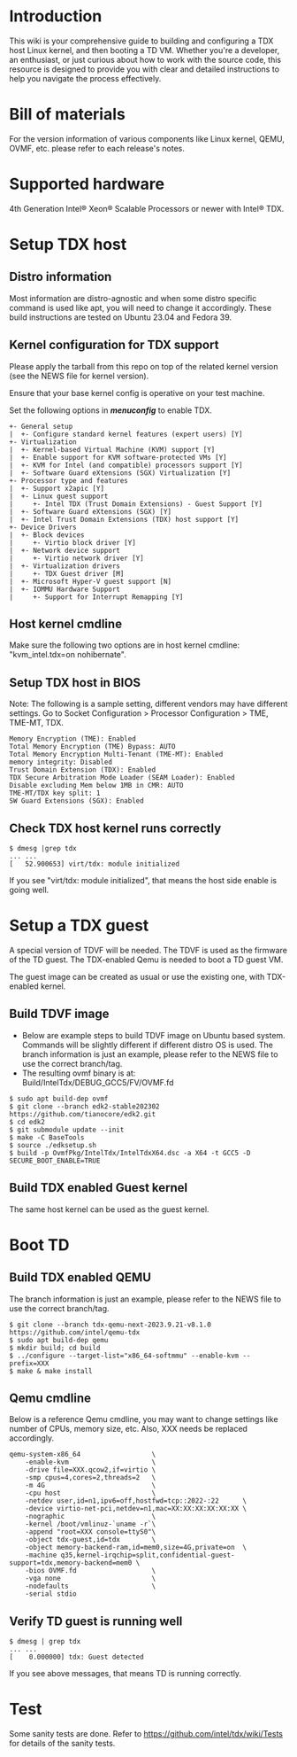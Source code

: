 # Introduction
This wiki is your comprehensive guide to building and configuring a TDX host Linux kernel, and then booting a TD VM. Whether you're a developer, an enthusiast, or just curious about how to work with the source code, this resource is designed to provide you with clear and detailed instructions to help you navigate the process effectively.

# Bill of materials
For the version information of various components like Linux kernel, QEMU, OVMF, etc. please refer to each release's notes.

# Supported hardware
4th Generation Intel® Xeon® Scalable Processors or newer with Intel® TDX.

# Setup TDX host
## Distro information
Most information are distro-agnostic and when some distro specific command is used like apt, you will need to change it accordingly. These build instructions are tested on Ubuntu 23.04 and Fedora 39.

## Kernel configuration for TDX support
Please apply the tarball from this repo on top of the related kernel version (see the NEWS file for kernel version).

Ensure that your base kernel config is operative on your test machine.

Set the following options in **_menuconfig_** to enable TDX.

```
+- General setup
|  +- Configure standard kernel features (expert users) [Y]
+- Virtualization
|  +- Kernel-based Virtual Machine (KVM) support [Y]
|  +- Enable support for KVM software-protected VMs [Y]
|  +- KVM for Intel (and compatible) processors support [Y]
|  +- Software Guard eXtensions (SGX) Virtualization [Y]
+- Processor type and features
|  +- Support x2apic [Y]
|  +- Linux guest support
|     +- Intel TDX (Trust Domain Extensions) - Guest Support [Y]
|  +- Software Guard eXtensions (SGX) [Y]
|  +- Intel Trust Domain Extensions (TDX) host support [Y]
+- Device Drivers
|  +- Block devices
|     +- Virtio block driver [Y]
|  +- Network device support
|     +- Virtio network driver [Y]
|  +- Virtualization drivers
|     +- TDX Guest driver [M]
|  +- Microsoft Hyper-V guest support [N]
|  +- IOMMU Hardware Support
|     +- Support for Interrupt Remapping [Y]
```

## Host kernel cmdline
Make sure the following two options are in host kernel cmdline: "kvm_intel.tdx=on nohibernate".

## Setup TDX host in BIOS
Note: The following is a sample setting, different vendors may have different settings.
Go to Socket Configuration > Processor Configuration > TME, TME-MT, TDX.
```
Memory Encryption (TME): Enabled
Total Memory Encryption (TME) Bypass: AUTO
Total Memory Encryption Multi-Tenant (TME-MT): Enabled
memory integrity: Disabled
Trust Domain Extension (TDX): Enabled
TDX Secure Arbitration Mode Loader (SEAM Loader): Enabled
Disable excluding Mem below 1MB in CMR: AUTO
TME-MT/TDX key split: 1
SW Guard Extensions (SGX): Enabled
```

## Check TDX host kernel runs correctly
```
$ dmesg |grep tdx
... ...
[   52.900653] virt/tdx: module initialized
```
If you see "virt/tdx: module initialized", that means the host side enable is going well.

# Setup a TDX guest
A special version of TDVF will be needed. The TDVF is used as the firmware of the TD guest.
The TDX-enabled Qemu is needed to boot a TD guest VM. 

The guest image can be created as usual or use the existing one, with TDX-enabled kernel.

## Build TDVF image
* Below are example steps to build TDVF image on Ubuntu based system. Commands will be slightly different if different distro OS is used. The branch information is just an example, please refer to the NEWS file to use the correct branch/tag.
* The resulting ovmf binary is at: Build/IntelTdx/DEBUG_GCC5/FV/OVMF.fd
```
$ sudo apt build-dep ovmf
$ git clone --branch edk2-stable202302 https://github.com/tianocore/edk2.git
$ cd edk2
$ git submodule update --init
$ make -C BaseTools
$ source ./edksetup.sh
$ build -p OvmfPkg/IntelTdx/IntelTdxX64.dsc -a X64 -t GCC5 -D SECURE_BOOT_ENABLE=TRUE
```

## Build TDX enabled Guest kernel
The same host kernel can be used as the guest kernel.

# Boot TD
## Build TDX enabled QEMU
The branch information is just an example, please refer to the NEWS file to use the correct branch/tag.
```
$ git clone --branch tdx-qemu-next-2023.9.21-v8.1.0 https://github.com/intel/qemu-tdx
$ sudo apt build-dep qemu
$ mkdir build; cd build
$ ../configure --target-list="x86_64-softmmu" --enable-kvm --prefix=XXX
$ make & make install
```

## Qemu cmdline
Below is a reference Qemu cmdline, you may want to change settings like number of CPUs, memory size, etc.
Also, XXX needs be replaced accordingly.
```
qemu-system-x86_64                  \
    -enable-kvm                     \
    -drive file=XXX.qcow2,if=virtio \
    -smp cpus=4,cores=2,threads=2   \
    -m 4G                           \
    -cpu host                       \
    -netdev user,id=n1,ipv6=off,hostfwd=tcp::2022-:22      \
    -device virtio-net-pci,netdev=n1,mac=XX:XX:XX:XX:XX:XX \
    -nographic                      \
    -kernel /boot/vmlinuz-`uname -r`\
    -append "root=XXX console=ttyS0"\
    -object tdx-guest,id=tdx        \
    -object memory-backend-ram,id=mem0,size=4G,private=on  \
    -machine q35,kernel-irqchip=split,confidential-guest-support=tdx,memory-backend=mem0 \
    -bios OVMF.fd                   \
    -vga none                       \
    -nodefaults                     \
    -serial stdio
```

## Verify TD guest is running well
```
$ dmesg | grep tdx
... ...
[    0.000000] tdx: Guest detected
```
If you see above messages, that means TD is running correctly.

# Test
Some sanity tests are done. Refer to https://github.com/intel/tdx/wiki/Tests for details of the sanity tests.